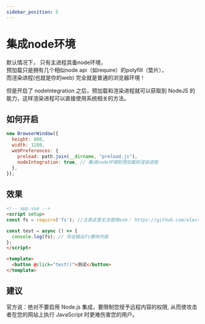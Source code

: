 ```yaml
---
sidebar_position: 5
---
```


# 集成node环境

默认情况下，
只有主进程具备node环境，   
预加载只是拥有几个相似node api（如require）的polyfill（垫片），    
而渲染进程(也就是你的web) 完全就是普通的浏览器环境！


但是开启了 nodeIntegration 之后，预加载和渲染进程就可以获取到  NodeJS 的能力，这样渲染进程可以直接使用系统相关的方法。

## 如何开启

```js
new BrowserWindow({
  height: 800,
  width: 1280,
  webPreferences: {
    preload: path.join(__dirname, "preload.js"),
    nodeIntegration: true, // 集成node环境到预加载和渲染进程
  },
});
```
<!-- 注意：当你开启node集成了之后，主进程项目  "type": "module" 应该被移除 ，否则在浏览器控制台有异常提示！ -->


## 效果
```html
<!-- app.vue -->
<script setup>
const fs = require('fs'); //注意这里无法使用esm： https://github.com/electron/electron/issues/42439#issuecomment-2160822103

const test = async () => {
  console.log(fs); // 将会输出fs模块内容
};
</script>

<template>
  <button @click="test()">测试</button>
</template>
```

## 建议
官方说：绝对不要启用 Node.js 集成，要限制您授予远程内容的权限, 从而使攻击者在您的网站上执行 JavaScript 时更难伤害您的用户。